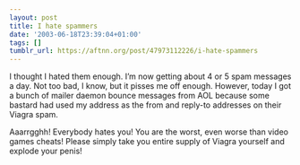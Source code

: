 ```yaml
---
layout: post
title: I hate spammers
date: '2003-06-18T23:39:04+01:00'
tags: []
tumblr_url: https://aftnn.org/post/47973112226/i-hate-spammers
---
```

<p>I thought I hated them enough. I&rsquo;m now getting about 4 or 5 spam messages a day. Not too bad, I know, but it pisses me off enough. However, today I got a bunch of mailer daemon bounce messages from AOL because some bastard had used my address as the from and reply-to addresses on their Viagra spam.</p>
<p>Aaarrgghh! Everybody hates you! You are the worst, even worse than video games cheats! Please simply take you entire supply of Viagra yourself and explode your penis!</p>
